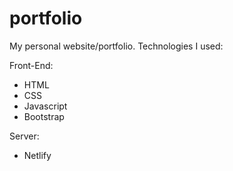 # portfolio
My personal website/portfolio.
Technologies I used:

Front-End:
- HTML
- CSS
- Javascript
- Bootstrap


Server:
- Netlify
